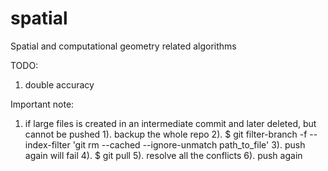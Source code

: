 # spatial
Spatial and computational geometry related algorithms

TODO:
1. double accuracy

Important note:
1. if large files is created in an intermediate commit and later deleted, but cannot be pushed
1). backup the whole repo
2). $ git filter-branch -f --index-filter 'git rm --cached --ignore-unmatch path_to_file'
3). push again will fail
4). $ git pull
5). resolve all the conflicts
6). push again
